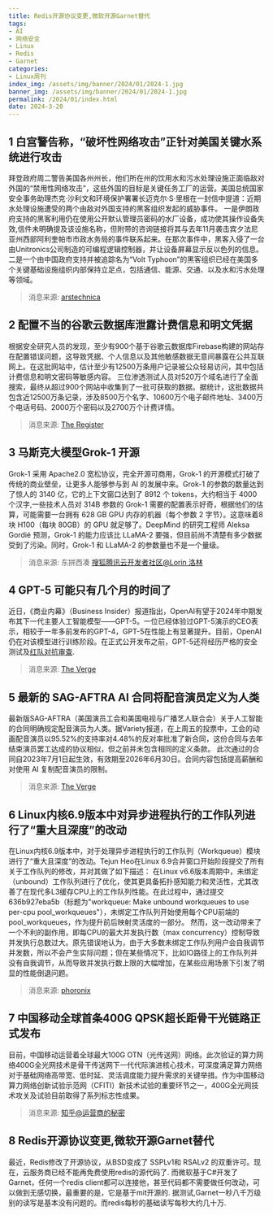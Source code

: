```yaml
---
title: Redis开源协议变更,微软开源Garnet替代
tags: 
- AI
- 网络安全
- Linux
- Redis 
- Garnet
categories: 
- Linux周刊
index_img: /assets/img/banner/2024/01/2024-1.jpg
banner_img: /assets/img/banner/2024/01/2024-1.jpg
permalink: /2024/01/index.html
date: 2024-3-20
---
```




<!-- more -->

## 1 白宫警告称，“破坏性网络攻击”正针对美国关键水系统进行攻击
拜登政府周二警告美国各州州长，他们所在州的饮用水和污水处理设施正面临敌对外国的“禁用性网络攻击”，这些外国的目标是关键任务工厂的运营。美国总统国家安全事务助理杰克·沙利文和环境保护署署长迈克尔·S·里根在一封信中提道：近期水处理设施遭受的两个由敌对外国支持的黑客组织发起的威胁事件。
一是伊朗政府支持的黑客利用仍在使用公开默认管理员密码的水厂设备，成功使其操作设备失效,信件未明确提及该设施名称，但附带的咨询链接将其与去年11月袭击宾夕法尼亚州西部阿利奎帕市市政水务局的事件联系起来。在那次事件中，黑客入侵了一台由Unitronics公司制造的可编程逻辑控制器，并让设备屏幕显示反以色列的信息。   
二是一个由中国政府支持并被追踪名为“Volt Typhoon”的黑客组织已经在美国多个关键基础设施组织内部保持立足点，包括通信、能源、交通、以及水和污水处理等领域。
> 消息来源: [arstechnica](https://arstechnica.com/security/2024/03/critical-us-water-systems-face-disabling-cyberattacks-white-house-warns/)


## 2 配置不当的谷歌云数据库泄露计费信息和明文凭据
根据安全研究人员的发现，至少有900个基于谷歌云数据库Firebase构建的网站存在配置错误问题，这导致凭据、个人信息以及其他敏感数据无意间暴露在公共互联网上。在这批网站中，估计至少有12500万条用户记录被公众轻易访问，其中包括计费信息和明文密码等敏感内容。
三位渗透测试人员对520万个域名进行了全面搜索，最终从超过900个网站中收集到了一批可获取的数据。据统计，这批数据共包含近12500万条记录，涉及8500万个名字、10600万个电子邮件地址、3400万个电话号码、2000万个密码以及2700万个计费详情。
> 消息来源: [The Register](https://www.theregister.com/2024/03/18/google_firebase_cloud_security/)


## 3 马斯克大模型Grok-1 开源
Grok-1 采用 Apache2.0 宽松协议，完全开源可商用，Grok-1 的开源模式打破了传统的商业壁垒，让更多人能够参与到 AI 的发展中来。Grok-1 的参数的数量达到了惊人的 3140 亿，它的上下文窗口达到了 8912 个 tokens，大约相当于 4000 个汉字,一些技术人员对 314B 参数的 Grok-1 需要的配置表示好奇，根据他们的估算，可能需要一台拥有 628 GB GPU 内存的机器（每个参数 2 字节）。这意味着8块 H100（每块 80GB）的 GPU 就足够了。DeepMind 的研究工程师 Aleksa Gordié 预测，Grok-1 的能力应该比 LLaMA-2 要强，但目前尚不清楚有多少数据受到了污染。同时，Grok-1 和 LLaMA-2 的参数量也不是一个量级。
> 消息来源: 东拼西凑 [搜狐](https://www.sohu.com/a/764930113_639898)[腾讯云开发者社区@Lorin 洛林](https://cloud.tencent.com/developer/article/2397462)


## 4 GPT-5 可能只有几个月的时间了
近日，《商业内幕》（Business Insider）报道指出，OpenAI有望于2024年中期发布其下一代主要人工智能模型——GPT-5。一位已经体验过GPT-5演示的CEO表示，相较于一年多前发布的GPT-4，GPT-5在性能上有显著提升。目前，OpenAI仍在对该模型进行训练阶段。在正式公开发布之前，GPT-5还将经历严格的安全测试及[红队对抗审查](https://zhuanlan.zhihu.com/p/663337434).
> 消息来源: [The Verge](https://www.theverge.com/2024/3/20/24106580/gpt-5-could-be-just-months-away)


## 5 最新的 SAG-AFTRA AI 合同将配音演员定义为人类
最新版SAG-AFTRA（美国演员工会和美国电视与广播艺人联合会）关于人工智能的合同明确规定配音演员为人类。据Variety报道，在上周五的投票中，工会的动画配音演员以95.52%的支持率对4.48%的反对率批准了新合同，这份合同与去年结束演员罢工达成的协议相似，但之前并未包含相同的定义条款。
此次通过的合同自2023年7月1日起生效，有效期至2026年6月30日。合同内容包括提高薪酬和对使用 AI 复制配音演员的限制。
> 消息来源: [The Verge](https://www.theverge.com/2024/3/23/24109859/the-latest-sag-aftra-ai-contracts-define-voice-actors-as-human-beings)


## 6 Linux内核6.9版本中对异步进程执行的工作队列进行了“重大且深度”的改动
在Linux内核6.9版本中，对于处理异步进程执行的工作队列（Workqueue）模块进行了“重大且深度”的改动。Tejun Heo在Linux 6.9合并窗口开始阶段提交了所有关于工作队列的修改，并对其做了如下描述：
在Linux v6.6版本周期中，未绑定（unbound）工作队列进行了优化，使其更具备拓扑感知能力和灵活性，尤其改善了在现代多L3缓存CPU上的工作队列性能。在此过程中，通过提交636b927eba5b（标题为"workqueue: Make unbound workqueues to use per-cpu pool_workqueues"），未绑定工作队列开始使用每个CPU前端的pool_workqueues，作为提升前后映射灵活度的一部分。
然而，这一改动带来了一个不利的副作用，即每CPU的最大并发执行数（max concurrency）控制导致并发执行总数过大。原先错误地认为，由于大多数未绑定工作队列用户会自我调节并发数，所以不会产生实际问题；但在某些情况下，比如IO路径上的工作队列并没有自我调节，从而导致并发执行数上限的大幅增加，在某些应用场景下引发了明显的性能倒退问题。
> 消息来源: [phoronix](https://www.phoronix.com/news/Linux-6.9-Workqueue)


## 7 中国移动全球首条400G QPSK超长距骨干光链路正式发布
目前，中国移动运营着全球最大100G OTN（光传送网）网络。此次验证的算力网络400G全光网技术是骨干传送网下一代代际演进核心技术，可深度满足算力网络对于基础网络高带宽、低时延、灵活调度能力提升需求的关键举措。作为中国移动算力网络创新试验示范网（CFITI）新技术试验的重要环节之一，400G全光网技术攻关及试验目前取得了系列标志性成果。
> 消息来源: [知乎@运营商的秘密](https://zhuanlan.zhihu.com/p/610714150)


## 8 Redis开源协议变更,微软开源Garnet替代
最近，Redis修改了开源协议，从BSD变成了 SSPLv1和 RSALv2 的双重许可。现在，云服务商已经不能再免费使用redis的源代码了.
而微软基于C#开发了Garnet，任何一个redis client都可以连接他，甚至代码都不需要做任何改动，可以做到无感切换，最重要的是，它是基于mit开源的.
据测试,Garnet一秒八千万级别的读写是基本没有问题的。而redis每秒的基础读写每秒大约几十万.

